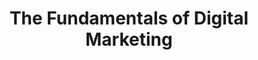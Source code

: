 ---
layout:   certificate
title:    "The Fundamentals of Digital Marketing"
slug:     marketing
category: google
issuer:   "Google EMEA"
---